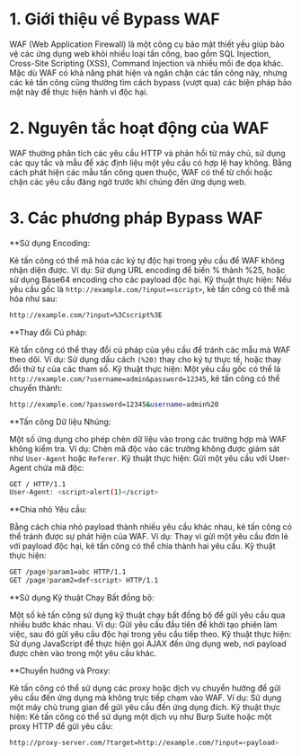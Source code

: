# 1. Giới thiệu về Bypass WAF
WAF (Web Application Firewall) là một công cụ bảo mật thiết yếu giúp bảo vệ các ứng dụng web khỏi nhiều loại tấn công, bao gồm SQL Injection, Cross-Site Scripting (XSS), Command Injection và nhiều mối đe dọa khác. Mặc dù WAF có khả năng phát hiện và ngăn chặn các tấn công này, nhưng các kẻ tấn công cũng thường tìm cách bypass (vượt qua) các biện pháp bảo mật này để thực hiện hành vi độc hại.

# 2. Nguyên tắc hoạt động của WAF
WAF thường phân tích các yêu cầu HTTP và phản hồi từ máy chủ, sử dụng các quy tắc và mẫu để xác định liệu một yêu cầu có hợp lệ hay không. Bằng cách phát hiện các mẫu tấn công quen thuộc, WAF có thể từ chối hoặc chặn các yêu cầu đáng ngờ trước khi chúng đến ứng dụng web.

# 3. Các phương pháp Bypass WAF
**Sử dụng Encoding:

Kẻ tấn công có thể mã hóa các ký tự độc hại trong yêu cầu để WAF không nhận diện được.
Ví dụ: Sử dụng URL encoding để biến % thành %25, hoặc sử dụng Base64 encoding cho các payload độc hại.
Kỹ thuật thực hiện: Nếu yêu cầu gốc là `http://example.com/?input=<script>`, kẻ tấn công có thể mã hóa như sau:
```bash
http://example.com/?input=%3Cscript%3E
```

**Thay đổi Cú pháp:

Kẻ tấn công có thể thay đổi cú pháp của yêu cầu để tránh các mẫu mà WAF theo dõi.
Ví dụ: Sử dụng dấu cách `(%20)` thay cho ký tự thực tế, hoặc thay đổi thứ tự của các tham số.
Kỹ thuật thực hiện: Một yêu cầu gốc có thể là `http://example.com/?username=admin&password=12345`, kẻ tấn công có thể chuyển thành:
```bash
http://example.com/?password=12345&username=admin%20
```

**Tấn công Dữ liệu Nhúng:

Một số ứng dụng cho phép chèn dữ liệu vào trong các trường hợp mà WAF không kiểm tra.
Ví dụ: Chèn mã độc vào các trường không được giám sát như `User-Agent` hoặc `Referer`.
Kỹ thuật thực hiện: Gửi một yêu cầu với User-Agent chứa mã độc:
```bash
GET / HTTP/1.1
User-Agent: <script>alert(1)</script>
```

**Chia nhỏ Yêu cầu:

Bằng cách chia nhỏ payload thành nhiều yêu cầu khác nhau, kẻ tấn công có thể tránh được sự phát hiện của WAF.
Ví dụ: Thay vì gửi một yêu cầu đơn lẻ với payload độc hại, kẻ tấn công có thể chia thành hai yêu cầu.
Kỹ thuật thực hiện:
```bash
GET /page?param1=abc HTTP/1.1
GET /page?param2=def<script> HTTP/1.1
```

**Sử dụng Kỹ thuật Chạy Bất đồng bộ:

Một số kẻ tấn công sử dụng kỹ thuật chạy bất đồng bộ để gửi yêu cầu qua nhiều bước khác nhau.
Ví dụ: Gửi yêu cầu đầu tiên để khởi tạo phiên làm việc, sau đó gửi yêu cầu độc hại trong yêu cầu tiếp theo.
Kỹ thuật thực hiện: Sử dụng JavaScript để thực hiện gọi AJAX đến ứng dụng web, nơi payload được chèn vào trong một yêu cầu khác.

**Chuyển hướng và Proxy:

Kẻ tấn công có thể sử dụng các proxy hoặc dịch vụ chuyển hướng để gửi yêu cầu đến ứng dụng mà không trực tiếp chạm vào WAF.
Ví dụ: Sử dụng một máy chủ trung gian để gửi yêu cầu đến ứng dụng đích.
Kỹ thuật thực hiện: Kẻ tấn công có thể sử dụng một dịch vụ như Burp Suite hoặc một proxy HTTP để gửi yêu cầu:
```bash
http://proxy-server.com/?target=http://example.com/?input=<payload>
```
